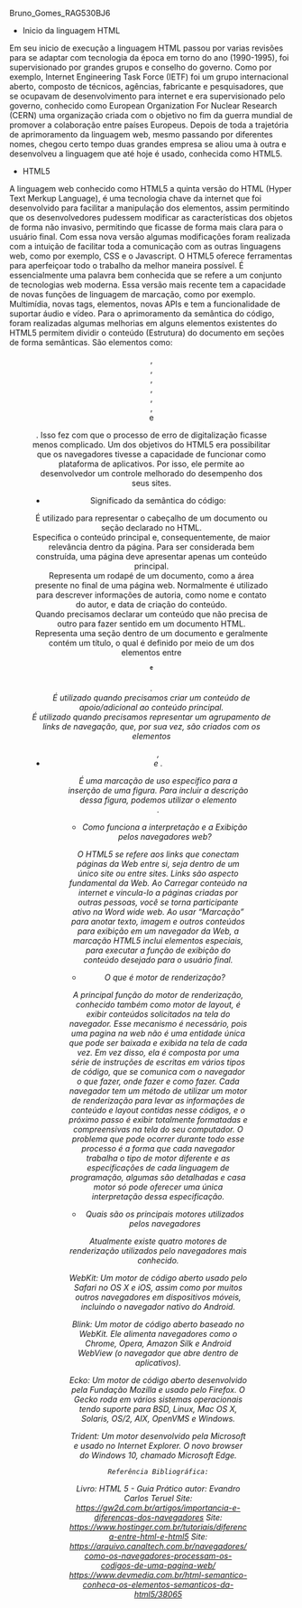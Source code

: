 Bruno_Gomes_RAG530BJ6

 - Inicio da linguagem HTML

 Em seu inicio de execução a linguagem HTML passou por varias revisões para se adaptar com tecnologia da época em torno do ano (1990-1995), foi supervisionado por grandes grupos e conselho do governo. Como por exemplo, Internet Engineering Task Force (IETF) foi um grupo internacional aberto, composto de técnicos, agências, fabricante e pesquisadores, que se ocupavam de desenvolvimento para internet e era supervisionado pelo governo, conhecido como European Organization For Nuclear Research (CERN) uma organização criada com o objetivo no fim da guerra mundial de promover a colaboração entre países Europeus.
 Depois de toda a trajetória de aprimoramento da linguagem web, mesmo passando por diferentes nomes, chegou certo tempo duas grandes empresa se aliou uma à outra e desenvolveu a linguagem que até hoje é usado, conhecida como HTML5.

  - HTML5

 A linguagem web conhecido como HTML5 a quinta versão do HTML (Hyper Text Merkup Language), é uma tecnologia chave da internet que foi desenvolvido para facilitar a manipulação dos elementos, assim permitindo que os desenvolvedores pudessem modificar as características dos objetos de forma não invasivo, permitindo que ficasse de forma mais clara para o usuário final.
 Com essa nova versão algumas modificações foram realizada com a intuição de facilitar toda a comunicação com as outras linguagens web, como por exemplo, CSS e o Javascript. O HTML5 oferece ferramentas para aperfeiçoar todo o trabalho da melhor maneira possível. É essencialmente uma palavra bem conhecida que se refere a um  conjunto de tecnologias web moderna.
 Essa versão mais recente tem a capacidade de novas funções de linguagem de marcação, como por exemplo. Multimídia, novas tags, elementos, novas APIs e tem a funcionalidade de suportar áudio e vídeo.
 Para o aprimoramento da semântica do código, foram realizadas algumas melhorias em alguns elementos existentes do HTML5 permitem dividir o conteúdo (Estrutura) do documento em seções de forma semânticas. São elementos como: <header>,<main>,<footer>,<article>,<section>,<aside>,<nav> e <figure>. Isso fez com que o processo de erro de digitalização ficasse menos complicado.
 Um dos objetivos do HTML5 era possibilitar que os navegadores tivesse a capacidade de funcionar como plataforma de aplicativos. Por isso, ele permite ao desenvolvedor um controle melhorado do desempenho dos seus sites.


  - Significado da semântica do código:

 <header>
 É utilizado para representar o cabeçalho de um documento ou seção declarado no HTML.
 <main>
 Especifica o conteúdo principal e, consequentemente, de maior relevância dentro da página. Para ser considerada bem construída, uma página deve apresentar apenas um conteúdo principal.
 <footer> 
 Representa um rodapé de um documento, como a área presente no final de uma página web. Normalmente é utilizado para descrever informações de autoria, como nome e contato do autor, e data de criação do conteúdo.
 <article>
 Quando precisamos declarar um conteúdo que não precisa de outro para fazer sentido em um documento HTML.
 <section>
 Representa uma seção dentro de um documento e geralmente contém um título, o qual é definido por meio de um dos elementos entre <h1> e <h6>.
 <aside>
 É utilizado quando precisamos criar um conteúdo de apoio/adicional ao conteúdo principal.
 <nav>
 É utilizado quando precisamos representar um agrupamento de links de navegação, que, por sua vez, são criados com os elementos <ul>, <li> e <a>.
 <figure>
 É uma marcação de uso específico para a inserção de uma figura. Para incluir a descrição dessa figura, podemos utilizar o elemento <figcaption>.


  - Como funciona a interpretação e a Exibição pelos navegadores web?

 O HTML5 se refere aos links que conectam páginas da Web entre si, seja dentro de um único site ou entre sites. Links são aspecto fundamental da Web. Ao Carregar conteúdo na internet e vincula-lo a páginas criadas por outras pessoas, você se torna participante ativo na Word wide web.
 Ao usar “Marcação” para anotar texto, imagem e outros conteúdos para exibição em um navegador da Web, a marcação HTML5 inclui elementos especiais, para executar a função de exibição do conteúdo desejado para o usuário final.
 

  - O que é motor de renderização?

 A principal função do motor de renderização, conhecido também como motor de layout, é exibir conteúdos solicitados na tela do navegador. Esse mecanismo é necessário, pois uma pagina na web não é uma entidade única que pode ser baixada e exibida na tela de cada vez. Em vez disso, ela é composta por uma série de instruções de escritas em vários tipos de código, que se comunica com o navegador o que fazer, onde fazer e como fazer.
 Cada navegador  tem um método de utilizar um motor de renderização para levar as informações de conteúdo e layout contidas nesse códigos, e o próximo passo é exibir totalmente formatadas e compreensivas na tela do seu computador. O problema que pode ocorrer durante todo esse processo é a forma que cada navegador trabalha o tipo de motor diferente e as especificações de cada linguagem de programação, algumas são detalhadas e casa motor só pode oferecer uma única interpretação dessa especificação.

  - Quais são os principais motores utilizados pelos navegadores

 Atualmente existe quatro motores de renderização utilizados pelo navegadores mais conhecido.
 
 WebKit: Um motor de código aberto usado pelo Safari no OS X e iOS, assim como por muitos outros navegadores em dispositivos móveis, incluindo o navegador nativo do Android.

 Blink: Um motor de código aberto baseado no WebKit. Ele alimenta navegadores como o Chrome, Opera, Amazon Silk e Android WebView (o navegador que abre dentro de aplicativos).

 Ecko: Um motor de código aberto desenvolvido pela Fundação Mozilla e usado pelo Firefox. O Gecko roda em vários sistemas operacionais tendo suporte para BSD, Linux, Mac OS X, Solaris, OS/2, AIX, OpenVMS e Windows.

 Trident: Um motor desenvolvido pela Microsoft e usado no Internet Explorer. O novo browser do Windows 10, chamado Microsoft Edge.




    Referência Bibliográfica:

 Livro: HTML 5 - Guia Prático autor: Evandro Carlos Teruel
 Site: https://gw2d.com.br/artigos/importancia-e-diferencas-dos-navegadores
 Site: https://www.hostinger.com.br/tutoriais/diferenca-entre-html-e-html5
 Site: https://arquivo.canaltech.com.br/navegadores/como-os-navegadores-processam-os-codigos-de-uma-pagina-web/
 https://www.devmedia.com.br/html-semantico-conheca-os-elementos-semanticos-da-html5/38065
